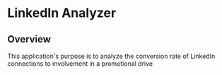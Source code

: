 # LinkedIn Analyzer

## Overview
This application's purpose is to analyze the conversion rate of LinkedIn connections to involvement in a promotional drive

